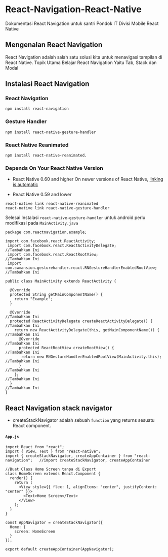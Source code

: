 # React-Navigation-React-Native
Dokumentasi React Navigation untuk santri Pondok IT Divisi Mobile React Native 

## Mengenalan React Navigation
React Navigation adalah salah satu solusi kita untuk menavigasi tampilan di React Native. 
Topik Utama Belajar React Navigation Yaitu Tab, Stack dan Modal 

## Instalasi React Navigation

### React Navigation
```
npm install react-navigation
```
### Gesture Handler
```
npm install react-native-gesture-handler
```
### React Native Reanimated
```
npm install react-native-reanimated.
```
### Depends On Your React Native Version

- React Native 0.60 and higher
On newer versions of React Native, [linking is automatic](https://github.com/react-native-community/cli/blob/master/docs/autolinking.md)

- React Native 0.59 and lower
```
react-native link react-native-reanimated
react-native link react-native-gesture-handler
```
Selesai Instalasi ``react-native-gesture-handler`` untuk android perlu modifikasi pada ``MainActivity.java``

```
package com.reactnavigation.example;

import com.facebook.react.ReactActivity;
 import com.facebook.react.ReactActivityDelegate;                                   //Tambahkan Ini 
 import com.facebook.react.ReactRootView;                                           //Tambahkan Ini         
 import com.swmansion.gesturehandler.react.RNGestureHandlerEnabledRootView;         //Tambahkan Ini 

public class MainActivity extends ReactActivity {

  @Override
  protected String getMainComponentName() {
    return "Example";
  }

  @Override                                                                    //Tambahkan Ini 
  protected ReactActivityDelegate createReactActivityDelegate() {              //Tambahkan Ini 
    return new ReactActivityDelegate(this, getMainComponentName()) {           //Tambahkan Ini 
      @Override                                                                //Tambahkan Ini 
      protected ReactRootView createRootView() {                               //Tambahkan Ini 
       return new RNGestureHandlerEnabledRootView(MainActivity.this);          //Tambahkan Ini 
      }                                                                        //Tambahkan Ini 
    };                                                                         //Tambahkan Ini 
  }                                                                            //Tambahkan Ini 
}
```

## React Navigation stack navigator
- createStackNavigator adalah sebuah ``function`` yang returns sesuatu React component. 
 #### ``App.js``
```
import React from "react";
import { View, Text } from "react-native";
import { createStackNavigator, createAppContainer } from "react-navigation";   //import createStackNavigator, createAppContainer

//Buat Class Home Screen tanpa di Export 
class HomeScreen extends React.Component {
  render() {
    return (
      <View style={{ flex: 1, alignItems: "center", justifyContent: "center" }}>
        <Text>Home Screen</Text>
      </View>
    );
  }
}

const AppNavigator = createStackNavigator({
  Home: {
    screen: HomeScreen
  }
});

export default createAppContainer(AppNavigator);
```
